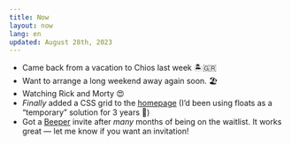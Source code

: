 ```yaml
---
title: Now
layout: now
lang: en
updated: August 28th, 2023
---
```

* Came back from a vacation to Chios last week 🏝️🇬🇷
* Want to arrange a long weekend away again soon. 🏖️
* Watching Rick and Morty 😍
* *Finally* added a CSS grid to the [homepage](/en#work) (I’d been using floats as a “temporary” solution for 3 years 🙈)
* Got a [Beeper](https://www.beeper.com/) invite after *many* months of being on the waitlist. It works great — let me know if you want an invitation!